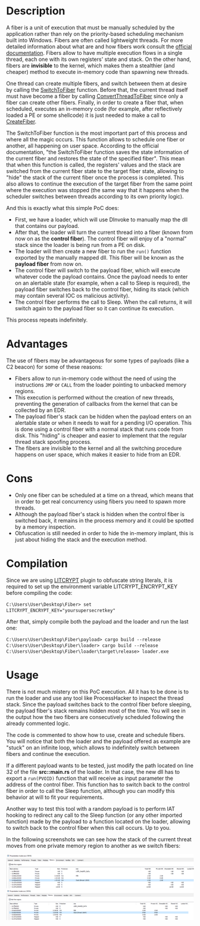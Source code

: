 # Description

A fiber is a unit of execution that must be manually scheduled by the application rather than rely on the priority-based scheduling mechanism built into Windows. Fibers are often called lightweight threads. For more detailed information about what are and how fibers work consult the [official documentation](https://learn.microsoft.com/en-us/windows/win32/procthread/fibers).
Fibers allow to have multiple execution flows in a single thread, each one with its own registers' state and stack. On the other hand, fibers are **invisible** to the kernel, which makes them a stealthier (and cheaper) method to execute in-memory code than spawning new threads.

One thread can create multiple fibers, and switch between them at desire by calling the [SwitchToFiber](https://learn.microsoft.com/en-us/windows/win32/api/winbase/nf-winbase-switchtofiber) function. Before that, the current thread itself must have become a fiber by calling [ConvertThreadToFiber](https://learn.microsoft.com/en-us/windows/win32/api/winbase/nf-winbase-convertthreadtofiber) since only a fiber can create other fibers. Finally, in order to create a fiber that, when scheduled, executes an in-memory code (for example, after reflectively loaded a PE or some shellcode) it is just needed to make a call to [CreateFiber](https://learn.microsoft.com/en-us/windows/win32/api/winbase/nf-winbase-createfiber).

The SwitchToFiber function is the most important part of this process and where all the magic occurs. This function allows to schedule one fiber or another, all happening on user space. According to the official documentation, "the SwitchToFiber function saves the state information of the current fiber and restores the state of the specified fiber". This mean that when this function is called, the registers' values and the stack are switched from the current fiber state to the target fiber state, allowing to "hide" the stack of the current fiber once the process is completed. This also allows to continue the execution of the target fiber from the same point where the execution was stopped (the same way that it happens when the scheduler switches between threads according to its own priority logic). 

And this is exactly what this simple PoC does:

* First, we have a loader, which will use DInvoke to manually map the dll that contains our payload.
* After that, the loader will turn the current thread into a fiber (known from now on as the **control fiber**). The control fiber will enjoy of a "normal" stack since the loader is being run from a PE on disk.
* The loader will then create a new fiber to run the `run()` function exported by the manually mapped dll. This fiber will be known as the **payload fiber** from now on.
* The control fiber will switch to the payload fiber, which will execute whatever code the payload contains. Once the payload needs to enter on an alertable state (for example, when a call to Sleep is required), the payload fiber switches back to the control fiber, hiding its stack (which may contain several IOC os malicious activity).
* The control fiber performs the call to Sleep. When the call returns, it will switch again to the payload fiber so it can continue its execution.

This process repeats indefinitely.

# Advantages

The use of fibers may be advantageous for some types of payloads (like a C2 beacon) for some of these reasons:

* Fibers allow to run in-memory code without the need of using the instructions `JMP` or `CALL` from the loader pointing to unbacked memory regions.
* This execution is performed without the creation of new threads, preventing the generation of callbacks from the kernel that can be collected by an EDR.
* The payload fiber's stack can be hidden when the payload enters on an alertable state or when it needs to wait for a pending I/O operation. This is done using a control fiber with a normal stack that runs code from disk. This "hiding" is cheaper and easier to implement that the regular thread stack spoofing process.
* The fibers are invisible to the kernel and all the switching procedure happens on user space, which makes it easier to hide from an EDR. 

# Cons

* Only one fiber can be scheduled at a time on a thread, which means that in order to get real concurrency using fibers you need to spawn more threads.
* Although the payload fiber's stack is hidden when the control fiber is switched back, it remains in the process memory and it could be spotted by a memory inspection.
* Obfuscation is still needed in order to hide the in-memory implant, this is just about hiding the stack and the execution method.

# Compilation 

Since we are using [LITCRYPT](https://github.com/anvie/litcrypt.rs) plugin to obfuscate string literals, it is required to set up the environment variable LITCRYPT_ENCRYPT_KEY before compiling the code:

	C:\Users\User\Desktop\Fiber> set LITCRYPT_ENCRYPT_KEY="yoursupersecretkey"

After that, simply compile both the payload and the loader and run the last one:

	C:\Users\User\Desktop\Fiber\payload> cargo build --release
	C:\Users\User\Desktop\Fiber\loader> cargo build --release
	C:\Users\User\Desktop\Fiber\loader\target\release> loader.exe

# Usage

There is not much mistery on this PoC execution. All it has to be done is to run the loader and use any tool like ProcessHacker to inspect the thread stack. Since the payload switches back to the control fiber before sleeping, the payload fiber's stack remains hidden most of the time. You will see in the output how the two fibers are consecutively scheduled following the already commented logic. 

The code is commented to show how to use, create and schedule fibers. You will notice that both the loader and the payload offered as example are "stuck" on an infinite loop, which allows to indefinitely switch between fibers and continue the execution. 

If a different payload wants to be tested, just modify the path located on line 32 of the file **src::main.rs** of the loader. In that case, the new dll has to export a `run(PVOID)` function that will receive as input parameter the address of the control fiber. This function has to switch back to the control fiber in order to call the Sleep function, although you can modify this behavior at will to fit your requirements. 

Another way to test this tool with a random payload is to perform IAT hooking to redirect any call to the Sleep function (or any other imported function) made by the payload to a function located on the loader, allowing to switch back to the control fiber when this call occurs. Up to you.

In the following screenshots we can see how the stack of the current threat moves from one private memory region to another as we switch fibers:

![Stack in Process Hacker](/images/stack1.png "Stack in Process Hacker")
![Stack in Process Hacker](/images/stack2.png "Stack in Process Hacker")
